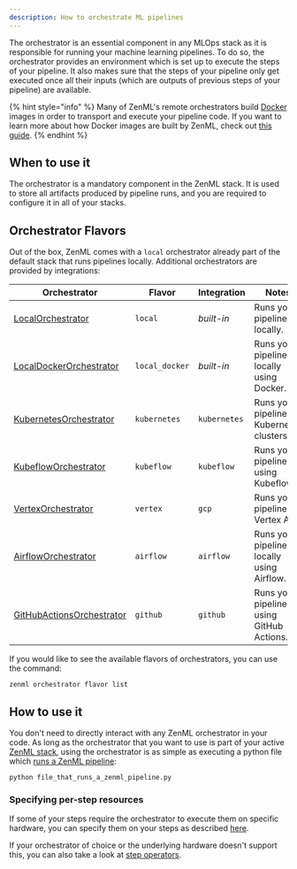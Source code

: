 ```yaml
---
description: How to orchestrate ML pipelines
---
```


The orchestrator is an essential component in any MLOps stack as 
it is responsible for running your machine learning pipelines.
To do so, the orchestrator provides an environment which is set up
to execute the steps of your pipeline. It also makes sure that
the steps of your pipeline only get executed once all their inputs
(which are outputs of previous steps of your pipeline) are available.

{% hint style="info" %}
Many of ZenML's remote orchestrators build [Docker](https://www.docker.com/)
images in order to transport and execute your pipeline code. If you want to 
learn more  about how Docker images are built by ZenML, check out
[this guide](../../advanced-guide/practical/containerization.md).
{% endhint %}

## When to use it

The orchestrator is a mandatory component in the ZenML stack. It is used
to store all artifacts produced by pipeline runs, and you are required to
configure it in all of your stacks.

## Orchestrator Flavors

Out of the box, ZenML comes with a `local` orchestrator already part of the
default stack that runs pipelines locally. Additional orchestrators
are provided by integrations:

| Orchestrator                                     | Flavor         | Integration  | Notes                                       |
|--------------------------------------------------|----------------|--------------|---------------------------------------------|
| [LocalOrchestrator](./local.md)                  | `local`        | _built-in_   | Runs your pipelines locally.                |
| [LocalDockerOrchestrator](./local-docker.md)     | `local_docker` | _built-in_   | Runs your pipelines locally using Docker.   |
| [KubernetesOrchestrator](./kubernetes.md)        | `kubernetes`   | `kubernetes` | Runs your pipelines in Kubernetes clusters. |
| [KubeflowOrchestrator](./kubeflow.md)            | `kubeflow`     | `kubeflow`   | Runs your pipelines using Kubeflow.         |
| [VertexOrchestrator](./gcloud-vertexai.md)       | `vertex`       | `gcp`        | Runs your pipelines in Vertex AI.           |
| [AirflowOrchestrator](./airflow.md)              | `airflow`      | `airflow`    | Runs your pipelines locally using Airflow.  |
| [GitHubActionsOrchestrator](./github-actions.md) | `github`       | `github`     | Runs your pipelines using GitHub Actions.   |

If you would like to see the available flavors of orchestrators, you can 
use the command:

```shell
zenml orchestrator flavor list
```

## How to use it

You don't need to directly interact with any ZenML orchestrator in your code.
As long as the orchestrator that you want to use is part of your active 
[ZenML stack](../../starter-guide/stacks/stacks.md),
using the orchestrator is as simple as executing a python file which 
[runs a ZenML pipeline](../../starter-guide/pipelines/pipelines.md):

```shell
python file_that_runs_a_zenml_pipeline.py
```

### Specifying per-step resources

If some of your steps require the orchestrator to execute them on specific 
hardware, you can specify them on your steps as described [here](../../advanced-guide/pipelines/step-resources.md).

If your orchestrator of choice or the underlying hardware doesn't support this, 
you can also take a look at [step operators](../step-operators/step-operators.md).
